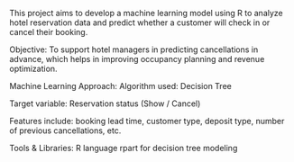 This project aims to develop a machine learning model using R to analyze hotel reservation data and predict whether a customer will check in or cancel their booking.

 Objective:
To support hotel managers in predicting cancellations in advance, which helps in improving occupancy planning and revenue optimization.

 Machine Learning Approach:
Algorithm used: Decision Tree

Target variable: Reservation status (Show / Cancel)

Features include: booking lead time, customer type, deposit type, number of previous cancellations, etc.

 Tools & Libraries:
R language
rpart for decision tree modeling
